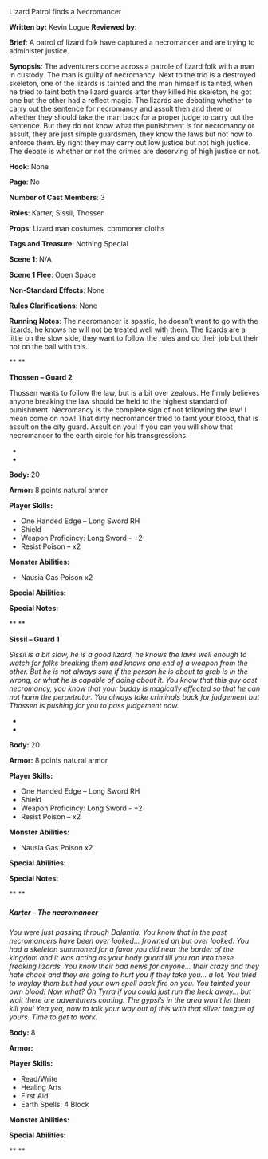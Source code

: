 Lizard Patrol finds a Necromancer

**Written by:** Kevin Logue **Reviewed by:** 
 
 **Brief**: A patrol of lizard folk have captured a necromancer and are trying to administer justice.
 
 **Synopsis**: The adventurers come across a patrole of lizard folk with a man in custody. The man is guilty of necromancy. Next to the trio is a destroyed skeleton, one of the lizards is tainted and the man himself is tainted, when he tried to taint both the lizard guards after they killed his skeleton, he got one but the other had a reflect magic. The lizards are debating whether to carry out the sentence for necromancy and assult then and there or whether they should take the man back for a proper judge to carry out the sentence. But they do not know what the punishment is for necromancy or assult, they are just simple guardsmen, they know the laws but not how to enforce them. By right they may carry out low justice but not high justice. The debate is whether or not the crimes are deserving of high justice or not.




 **Hook**: None

**Page**: No

**Number of Cast Members**: 3

**Roles**: Karter, Sissil, Thossen

**Props**: Lizard man costumes, commoner cloths

**Tags and Treasure**: Nothing Special

**Scene 1**: N/A

**Scene 1 Flee**: Open Space

**Non-Standard Effects**: None

**Rules Clarifications**: None 


 **Running Notes**: The necromancer is spastic, he doesn’t want to go with the lizards, he knows he will not be treated well with them. The lizards are a little on the slow side, they want to follow the rules and do their job but their not on the ball with this. 

 

 

**
**

**Thossen – Guard 2**

Thossen wants to follow the law, but is a bit over zealous. He firmly believes anyone breaking the law should be held to the highest standard of punishment. Necromancy is the complete sign of not following the law! I mean come on now! That dirty necromancer tried to taint your blood, that is assult on the city guard. Assult on you! If you can you will show that necromancer to the earth circle for his transgressions. 

*
*

 

**Body:** 20

**Armor:** 8 points natural armor

**Player Skills:**

- One Handed Edge     – Long Sword RH
- Shield
- Weapon     Proficincy: Long Sword - +2
- Resist Poison –     x2

**Monster Abilities:**

- Nausia Gas     Poison x2

**Special Abilities:**

**Special Notes:**

 

**
**

**Sissil – Guard 1**

*Sissil is a bit slow, he is a good lizard, he knows the laws well enough to watch for folks breaking them and knows one end of a weapon from the other. But he is not always sure if the person he is about to grab is in the wrong, or what he is capable of doing about it. You know that this guy cast necromancy, you know that your buddy is magically effected so that he can not harm the perpetrator. You always take criminals back for judgement but Thossen is pushing for you to pass judgement now.*

*
*

 

**Body:** 20

**Armor:** 8 points natural armor

**Player Skills:**

- One Handed Edge     – Long Sword RH
- Shield
- Weapon     Proficincy: Long Sword - +2
- Resist Poison –     x2

**Monster Abilities:**

- Nausia Gas Poison     x2

**Special Abilities:**

**Special Notes:**

 

**
**

##### Karter – The necromancer

*You were just passing through Dalantia. You know that in the past necromancers have been over looked… frowned on but over looked. You had a skeleton summoned for a favor you did near the border of the kingdom and it was acting as your body guard till you ran into these freaking lizards. You know their bad news for anyone… their crazy and they hate chaos and they are going to hurt you if they take you… a lot. You tried to waylay them but had your own spell back fire on you. You tainted your own blood! Now what? Oh Tyrra if you could just run the heck away… but wait there are adventurers coming. The gypsi’s in the area won’t let them kill you! Yea yea, now to talk your way out of this with that silver tongue of yours. Time to get to work.*





 



**Body:** 8

**Armor:** 

**Player Skills:**

- Read/Write
- Healing Arts
- First Aid
- Earth Spells: 4     Block

**Monster Abilities:**

**Special Abilities:**

**
**